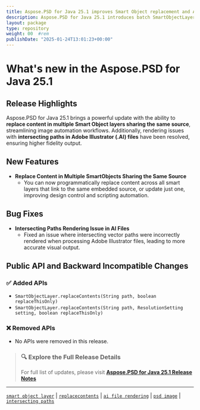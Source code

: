 ```yaml
---
title: Aspose.PSD for Java 25.1 improves Smart Object replacement and AI path rendering
description: Aspose.PSD for Java 25.1 introduces batch SmartObjectLayer replacement and fixes AI file path rendering, enhancing image processing and automation flexibility.
layout: package
type: repository
weight: 00	#rem
publishDate: "2025-01-24T13:01:23+00:00"
---
```


# What's new in the Aspose.PSD for Java 25.1

## Release Highlights

Aspose.PSD for Java 25.1 brings a powerful update with the ability to **replace content in multiple Smart Object layers sharing the same source**, streamlining image automation workflows. Additionally, rendering issues with **intersecting paths in Adobe Illustrator (.AI) files** have been resolved, ensuring higher fidelity output.

## New Features

- **Replace Content in Multiple SmartObjects Sharing the Same Source**
  - You can now programmatically replace content across all smart layers that link to the same embedded source, or update just one, improving design control and scripting automation.

## Bug Fixes

- **Intersecting Paths Rendering Issue in AI Files**
  - Fixed an issue where intersecting vector paths were incorrectly rendered when processing Adobe Illustrator files, leading to more accurate visual output.

## Public API and Backward Incompatible Changes

### ✅ Added APIs

- `SmartObjectLayer.replaceContents(String path, boolean replaceThisOnly)`
- `SmartObjectLayer.replaceContents(String path, ResolutionSetting setting, boolean replaceThisOnly)`

### ❌ Removed APIs

- No APIs were removed in this release.

> ### 🔍 Explore the Full Release Details  
> For full list of updates, please visit **[Aspose.PSD for Java 25.1 Release Notes](https://releases.aspose.com/psd/java/release-notes/2025/aspose-psd-for-java-25-1-release-notes/)**

---

[`smart object layer`](https://search.aspose.com/q/smart-object-layer.html) | [`replacecontents`](https://search.aspose.com/q/replacecontents.html) | [`ai file rendering`](https://search.aspose.com/q/ai-file-rendering.html) | [`psd image`](https://search.aspose.com/q/psd-image.html) | [`intersecting paths`](https://search.aspose.com/q/intersecting-paths.html)
